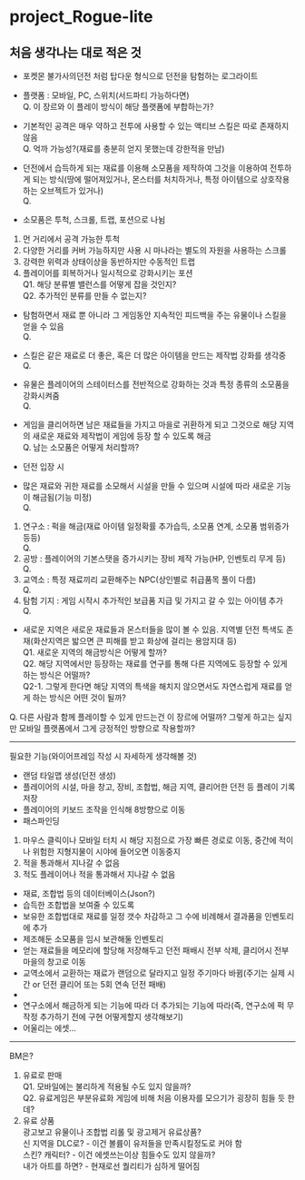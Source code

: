 # project_Rogue-lite
## 처음 생각나는 대로 적은 것
- 포켓몬 불가사의던전 처럼 탑다운 형식으로 던전을 탐험하는 로그라이트  
- 플랫폼 : 모바일, PC, 스위치(서드파티 가능하다면)  
Q. 이 장르와 이 플레이 방식이 해당 플랫폼에 부합하는가?  
  
- 기본적인 공격은 매우 약하고 전투에 사용할 수 있는 액티브 스킬은 따로 존재하지 않음  
Q. 억까 가능성?(재료를 충분히 얻지 못했는데 강한적을 만남)  
  
- 던전에서 습득하게 되는 재료를 이용해 소모품을 제작하여 그것을 이용하여 전투하게 되는 방식(땅에 떨어져있거나, 몬스터를 처치하거나, 특정 아이템으로 상호작용하는 오브젝트가 있거나)  
Q.
  
- 소모품은 투척, 스크롤, 트랩, 포션으로 나뉨  
1) 먼 거리에서 공격 가능한 투척  
2) 다양한 거리를 커버 가능하지만 사용 시 마나라는 별도의 자원을 사용하는 스크롤  
3) 강력한 위력과 상태이상을 동반하지만 수동적인 트랩  
4) 플레이어를 회복하거나 일시적으로 강화시키는 포션  
Q1. 해당 분류별 밸런스를 어떻게 잡을 것인지?   
Q2. 추가적인 분류를 만들 수 없는지?  
  
- 탐험하면서 재료 뿐 아니라 그 게임동안 지속적인 피드백을 주는 유물이나 스킬을 얻을 수 있음  
Q.  
  
- 스킬은 같은 재료로 더 좋은, 혹은 더 많은 아이템을 만드는 제작법 강화를 생각중  
Q.  
  
- 유물은 플레이어의 스테이터스를 전반적으로 강화하는 것과 특정 종류의 소모품을 강화시켜줌  
Q.  
  
- 게임을 클리어하면 남은 재료들을 가지고 마을로 귀환하게 되고 그것으로 해당 지역의 새로운 재료와 제작법이 게임에 등장 할 수 있도록 해금  
Q. 남는 소모품은 어떻게 처리할까?  
  
- 던전 입장 시 
  
- 많은 재료와 귀한 재료를 소모해서 시설을 만들 수 있으며 시설에 따라 새로운 기능이 해금됨(기능 미정)  
Q.  
1) 연구소 : 퍽을 해금(재료 아이템 일정확률 추가습득, 소모품 연계, 소모품 범위증가 등등)  
Q.  
2) 공방 : 플레이어의 기본스탯을 증가시키는 장비 제작 가능(HP, 인벤토리 무게 등)  
Q.  
3) 교역소 : 특정 재료끼리 교환해주는 NPC(상인별로 취급품목 풀이 다름)  
Q.  
4) 탐험 기지 : 게임 시작시 추가적인 보급품 지급 및 가지고 갈 수 있는 아이템 추가  
Q.  
  
- 새로운 지역은 새로운 재료들과 몬스터들을 많이 볼 수 있음. 지역별 던전 특색도 존재(화산지역은 밟으면 큰 피해를 받고 화상에 걸리는 용암지대 등)  
Q1. 새로운 지역의 해금방식은 어떻게 할까?  
Q2. 해당 지역에서만 등장하는 재료를 연구를 통해 다른 지역에도 등장할 수 있게 하는 방식은 어떨까?  
Q2-1. 그렇게 한다면 해당 지역의 특색을 해치지 않으면서도 자연스럽게 재료를 얻게 하는 방식은 어떤 것이 될까?  
  
Q. 다른 사람과 함께 플레이할 수 있게 만드는건 이 장르에 어떨까? 그렇게 하고는 싶지만 모바일 플랫폼에서 그게 긍정적인 방향으로 작용할까?  
  
------------------------------------------------------------------------------------------------------------------------------------------------------  
  
필요한 기능(와이어프레임 작성 시 자세하게 생각해볼 것)  
- 랜덤 타일맵 생성(던전 생성)  
- 플레이어의 시설, 마을 창고, 장비, 조합법, 해금 지역, 클리어한 던전 등 플레이 기록 저장  
- 플레이어의 키보드 조작을 인식해 8방향으로 이동  
- 패스파인딩  
1) 마우스 클릭이나 모바일 터치 시 해당 지점으로 가장 빠른 경로로 이동, 중간에 적이나 위험한 지형지물이 시야에 들어오면 이동중지  
2) 적을 통과해서 지나갈 수 없음  
3) 적도 플레이어나 적을 통과해서 지나갈 수 없음  
- 재료, 조합법 등의 데이터베이스(Json?)  
- 습득한 조합법을 보여줄 수 있도록  
- 보유한 조합법대로 재료를 일정 갯수 차감하고 그 수에 비례해서 결과품을 인벤토리에 추가  
- 제조해둔 소모품을 임시 보관해둘 인벤토리  
- 얻는 재료들을 메모리에 할당해 저장해두고 던전 패배시 전부 삭제, 클리어시 전부 마을의 창고로 이동  
- 교역소에서 교환하는 재료가 랜덤으로 달라지고 일정 주기마다 바뀜(주기는 실제 시간 or 던전 클리어 또는 5회 연속 던전 패배)  
-  
- 연구소에서 해금하게 되는 기능에 따라 더 추가되는 기능에 따라(즉, 연구소에 퍽 무작정 추가하기 전에 구현 어떻게할지 생각해보기)  
- 어울리는 에셋...  
  
------------------------------------------------------------------------------------------------------------------------------------------------------  
  
BM은?  
1. 유료로 판매  
Q1. 모바일에는 불리하게 적용될 수도 있지 않을까?  
Q2. 유료게임은 부분유료화 게임에 비해 처음 이용자를 모으기가 굉장히 힘들 듯 한데?  
2. 유료 상품  
광고보고 유물이나 조합법 리롤 및 광고제거 유료상품?  
신 지역을 DLC로? - 이건 볼륨이 유저들을 만족시킬정도로 커야 함  
스킨? 캐릭터? - 이건 에셋쓰는이상 힘들수도 있지 않을까?  
내가 아트를 하면? - 현재로선 퀄리티가 심하게 떨어짐  
